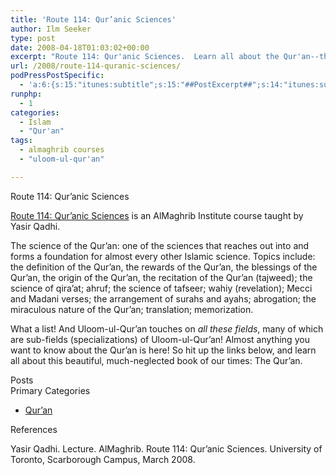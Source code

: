 ```yaml
---
title: 'Route 114: Qur’anic Sciences'
author: Ilm Seeker
type: post
date: 2008-04-18T01:03:02+00:00
excerpt: "Route 114: Qur'anic Sciences.  Learn all about the Qur'an--the definition, the rewards, the blessings, the origin, the recitation; the science of qira'at; ahruf; the science of tafseer; wahiy (revelation); Mecci and Medini verses; the arrangement of surahs and ayahs; abrogation; the miraculous nature of the Qur'an; translation; memorization.  All this and more in this one, far-reaching science."
url: /2008/route-114-quranic-sciences/
podPressPostSpecific:
  - 'a:6:{s:15:"itunes:subtitle";s:15:"##PostExcerpt##";s:14:"itunes:summary";s:15:"##PostExcerpt##";s:15:"itunes:keywords";s:17:"##WordPressCats##";s:13:"itunes:author";s:10:"##Global##";s:15:"itunes:explicit";s:7:"Default";s:12:"itunes:block";s:7:"Default";}'
runphp:
  - 1
categories:
  - Islam
  - "Qur'an"
tags:
  - almaghrib courses
  - "uloom-ul-qur'an"

---
```

<div class="miniTitle">
  Route 114: Qur&#8217;anic Sciences
</div>

[Route 114: Qur&#8217;anic Sciences][1] is an AlMaghrib Institute course taught by Yasir Qadhi.

The science of the Qur&#8217;an: one of the sciences that reaches out into and forms a foundation for almost every other Islamic science. Topics include: the definition of the Qur&#8217;an, the rewards of the Qur&#8217;an, the blessings of the Qur&#8217;an, the origin of the Qur&#8217;an, the recitation of the Qur&#8217;an (tajweed); the science of qira&#8217;at; ahruf; the science of tafseer; wahiy (revelation); Mecci and Madani verses; the arrangement of surahs and ayahs; abrogation; the miraculous nature of the Qur&#8217;an; translation; memorization.

What a list! And Uloom-ul-Qur&#8217;an touches on _all these fields_, many of which are sub-fields (specializations) of Uloom-ul-Qur&#8217;an! Almost anything you want to know about the Qur&#8217;an is here! So hit up the links below, and learn all about this beautiful, much-neglected book of our times: The Qur&#8217;an.

<div class="miniTitle">
  Posts
</div>

<?php
    PostFinder("\"Route 114\"");
?>

<div class="miniTitle">
  Primary Categories
</div>

  * [Qur&#8217;an][2]

<div id="referencesTitle">
  References
</div>

<p class="reference">
  Yasir Qadhi. Lecture. AlMaghrib. Route 114: Qur’anic Sciences. University of Toronto, Scarborough Campus, March 2008.
</p>

 [1]: http://www.almaghrib.org/seminar_route114.php
 [2]: /category/islam/quran/